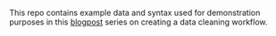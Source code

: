 This repo contains example data and syntax used for demonstration purposes in this [blogpost](https://cghlewis.com/blog/data_clean_03/) series on creating a data cleaning workflow.
